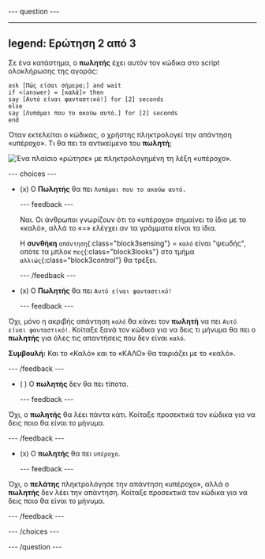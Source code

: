
--- question ---

---
legend: Ερώτηση 2 από 3
---

Σε ένα κατάστημα, ο **πωλητής** έχει αυτόν τον κώδικα στο script ολοκλήρωσης της αγοράς:

```blocks3
ask [Πώς είσαι σήμερα;] and wait
if <(answer) = [καλά]> then
say [Αυτό είναι φανταστικό!] for [2] seconds
else
say [Λυπάμαι που το ακούω αυτό.] for [2] seconds
end
```

Όταν εκτελείται ο κώδικας, ο χρήστης πληκτρολογεί την απάντηση «υπέροχο». Τι θα πει το αντικείμενο του **πωλητή**;

![Ένα πλαίσιο «ρώτησε» με πληκτρολογημένη τη λέξη «υπέροχο».](images/quiz2.png)

--- choices ---

- (x) Ο **Πωλητής** θα πει `Λυπάμαι που το ακούω αυτό.`

  --- feedback ---

  Ναι. Οι άνθρωποι γνωρίζουν ότι το «υπέροχο» σημαίνει το ίδιο με το «καλό», αλλά το «=» ελέγχει αν τα γράμματα είναι τα ίδια.

  Η **συνθήκη** `απάντηση`{:class="block3sensing"} = `καλό` είναι "ψευδής", οπότε τα μπλοκ `πες`{:class="block3looks"} στο τμήμα `αλλιώς`{:class="block3control"} θα τρέξει.

  --- /feedback ---

- (x) Ο **Πωλητής** θα πει `Αυτό είναι φανταστικό!`

  --- feedback ---

Όχι, μόνο η ακριβής απάντηση `καλό` θα κάνει τον **πωλητή** να πει `Αυτό είναι φανταστικό!`. Κοίταξε ξανά τον κώδικα για να δεις τι μήνυμα θα πει ο **πωλητής** για όλες τις απαντήσεις που δεν είναι `καλό`.

**Συμβουλή:** Και το «Καλό» και το «ΚΑΛΟ» θα ταιριάζει με το «καλό».

  --- /feedback ---

- ( ) Ο **πωλητής** δεν θα πει τίποτα.

  --- feedback ---

Όχι, ο **πωλητής** θα λέει πάντα κάτι. Κοίταξε προσεκτικά τον κώδικα για να δεις ποιο θα είναι το μήνυμα.

  --- /feedback ---

- (x) Ο **πωλητής** θα πει `υπέροχο`.

  --- feedback ---

Όχι, ο **πελάτης** πληκτρολόγησε την απάντηση «υπέροχο», αλλά ο **πωλητής** δεν λέει την απάντηση. Κοίταξε προσεκτικά τον κώδικα για να δεις ποιο θα είναι το μήνυμα.

  --- /feedback ---

--- /choices ---

--- /question ---
